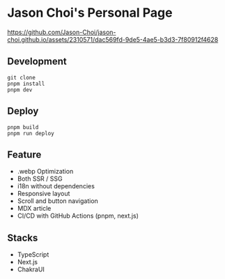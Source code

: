 # Jason Choi's Personal Page

https://github.com/Jason-Choi/jason-choi.github.io/assets/2310571/dac569fd-9de5-4ae5-b3d3-7f80912f4628

## Development

```
git clone
pnpm install
pnpm dev
```

## Deploy

```
pnpm build
pnpm run deploy
```

## Feature

- .webp Optimization
- Both SSR / SSG
- i18n without dependencies
- Responsive layout
- Scroll and button navigation
- MDX article
- CI/CD with GitHub Actions (pnpm, next.js)

## Stacks

- TypeScript
- Next.js
- ChakraUI
